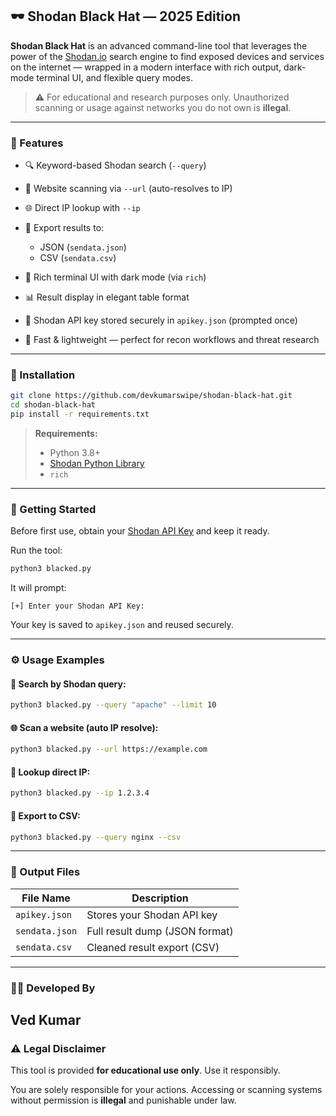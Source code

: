 ## 🕶️ Shodan Black Hat — 2025 Edition

**Shodan Black Hat** is an advanced command-line tool that leverages the power of the [Shodan.io](https://shodan.io) search engine to find exposed devices and services on the internet — wrapped in a modern interface with rich output, dark-mode terminal UI, and flexible query modes.

> ⚠️ For educational and research purposes only. Unauthorized scanning or usage against networks you do not own is **illegal**.

---

### 🧐 Features

* 🔍 Keyword-based Shodan search (`--query`)
* 🔗 Website scanning via `--url` (auto-resolves to IP)
* 🌐 Direct IP lookup with `--ip`
* 📄 Export results to:

  * JSON (`sendata.json`)
  * CSV (`sendata.csv`)
* 🎨 Rich terminal UI with dark mode (via `rich`)
* 📊 Result display in elegant table format
* 💾 Shodan API key stored securely in `apikey.json` (prompted once)
* 🚀 Fast & lightweight — perfect for recon workflows and threat research

---

### 💪 Installation

```bash
git clone https://github.com/devkumarswipe/shodan-black-hat.git
cd shodan-black-hat
pip install -r requirements.txt
```

> **Requirements:**
>
> * Python 3.8+
> * [Shodan Python Library](https://pypi.org/project/shodan/)
> * `rich`

---

### 🔐 Getting Started

Before first use, obtain your [Shodan API Key](https://account.shodan.io) and keep it ready.

Run the tool:

```bash
python3 blacked.py
```

It will prompt:

```
[+] Enter your Shodan API Key:
```

Your key is saved to `apikey.json` and reused securely.

---

### ⚙️ Usage Examples

#### 🔎 Search by Shodan query:

```bash
python3 blacked.py --query "apache" --limit 10
```

#### 🌐 Scan a website (auto IP resolve):

```bash
python3 blacked.py --url https://example.com
```

#### 🧽 Lookup direct IP:

```bash
python3 blacked.py --ip 1.2.3.4
```

#### 📄 Export to CSV:

```bash
python3 blacked.py --query nginx --csv
```

---

### 📁 Output Files

| File Name      | Description                    |
| -------------- | ------------------------------ |
| `apikey.json`  | Stores your Shodan API key     |
| `sendata.json` | Full result dump (JSON format) |
| `sendata.csv`  | Cleaned result export (CSV)    |

---

### 🧑‍💻 Developed By

**Ved Kumar**
---

### ⚠️ Legal Disclaimer

This tool is provided **for educational use only**. Use it responsibly.

You are solely responsible for your actions. Accessing or scanning systems without permission is **illegal** and punishable under law.
